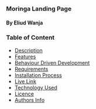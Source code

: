 <h3> Moringa Landing Page </h3>
<h4>By Eliud Wanja</h4>
<h3>Table of Content</h3>

 - [Description](#description)
 - [Features](#features)
 - [Behaviour Driven Development](#Behaviour-Driven-Development)
 - [Requirements](#requirements)
 - [Installation Process](#installation-Process)
 - [Live Link](#Live-Link)
 - [Technology  Used](#technology-Used)
 - [Licence](#licence)
 - [Authors Info](#Authors-Info)

